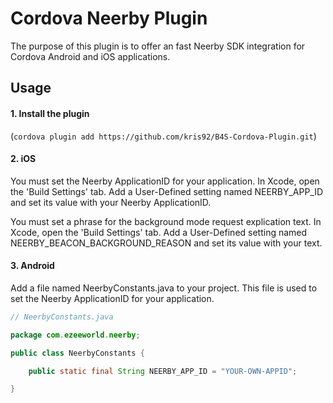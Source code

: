 Cordova Neerby Plugin
========================

The purpose of this plugin is to offer an fast Neerby SDK integration for Cordova Android and iOS applications.

## Usage

#### 1. Install the plugin
(`cordova plugin add https://github.com/kris92/B4S-Cordova-Plugin.git`)

#### 2. iOS
You must set the Neerby ApplicationID for your application.
In Xcode, open the 'Build Settings' tab.
Add a User-Defined setting named NEERBY_APP_ID and set its value with your Neerby ApplicationID.

You must set a phrase for the background mode request explication text.
In Xcode, open the 'Build Settings' tab.
Add a User-Defined setting named NEERBY_BEACON_BACKGROUND_REASON and set its value with your text.

#### 3. Android
Add a file named NeerbyConstants.java to your project. This file is used to set the Neerby ApplicationID for your application.

```java
// NeerbyConstants.java

package com.ezeeworld.neerby;

public class NeerbyConstants {

    public static final String NEERBY_APP_ID = "YOUR-OWN-APPID";

}
```
